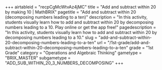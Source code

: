 +++
airtableid = "recpCgMcWtvAz4jMC"
title = "Add and subtract within 20 by making 10 | MathBRIX"
pagetitle = "Add and subtract within 20 (decomposing numbers leading to a ten)"
description = "In this activity, students visually learn how to add and subtract within 20 by decomposing numbers leading to a 10. Play online or get the app free!"
pagedescription = "In this activity, students visually learn how to add and subtract within 20 by decomposing numbers leading to a 10."
slug = "add-and-subtract-within-20-decomposing-numbers-leading-to-a-ten"
url = "/1st-grade/add-and-subtract-within-20-decomposing-numbers-leading-to-a-ten"
grade = "1st Grade"
category = "Operations and Algebraic Thinking"
gametype = "BRIX_MASTER"
subgametype = "ADD_SUB_WITHIN_20_3_NUMBERS_DECOMPOSING"
+++